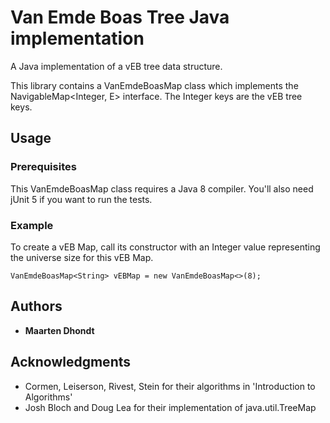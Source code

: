 # Van Emde Boas Tree Java implementation

A Java implementation of a vEB tree data structure.

This library contains a VanEmdeBoasMap class which implements the NavigableMap<Integer, E> interface. The Integer keys are the vEB tree keys. 

## Usage


### Prerequisites

This VanEmdeBoasMap class requires a Java 8 compiler. You'll also need jUnit 5 if you want to run the tests.

### Example

To create a vEB Map, call its constructor with an Integer value representing the universe size for this vEB Map.

```
VanEmdeBoasMap<String> vEBMap = new VanEmdeBoasMap<>(8);
```


## Authors

* **Maarten Dhondt**

## Acknowledgments

* Cormen, Leiserson, Rivest, Stein for their algorithms in 'Introduction to Algorithms'
* Josh Bloch and Doug Lea for their implementation of java.util.TreeMap

